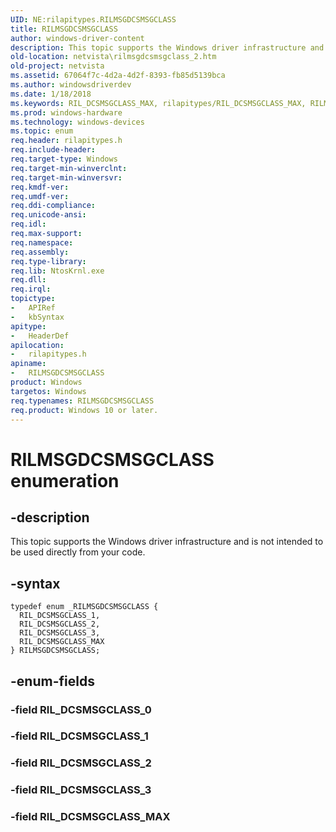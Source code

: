 ```yaml
---
UID: NE:rilapitypes.RILMSGDCSMSGCLASS
title: RILMSGDCSMSGCLASS
author: windows-driver-content
description: This topic supports the Windows driver infrastructure and is not intended to be used directly from your code.
old-location: netvista\rilmsgdcsmsgclass_2.htm
old-project: netvista
ms.assetid: 67064f7c-4d2a-4d2f-8393-fb85d5139bca
ms.author: windowsdriverdev
ms.date: 1/18/2018
ms.keywords: RIL_DCSMSGCLASS_MAX, rilapitypes/RIL_DCSMSGCLASS_MAX, RILMSGDCSMSGCLASS, RIL_DCSMSGCLASS_2, rilapitypes/RILMSGDCSMSGCLASS, rilapitypes/RIL_DCSMSGCLASS_3, rilapitypes/RIL_DCSMSGCLASS_1, rilapitypes/RIL_DCSMSGCLASS_2, RIL_DCSMSGCLASS_3, RIL_DCSMSGCLASS_1, netvista.rilmsgdcsmsgclass_2, RILMSGDCSMSGCLASS enumeration [Network Drivers Starting with Windows Vista]
ms.prod: windows-hardware
ms.technology: windows-devices
ms.topic: enum
req.header: rilapitypes.h
req.include-header: 
req.target-type: Windows
req.target-min-winverclnt: 
req.target-min-winversvr: 
req.kmdf-ver: 
req.umdf-ver: 
req.ddi-compliance: 
req.unicode-ansi: 
req.idl: 
req.max-support: 
req.namespace: 
req.assembly: 
req.type-library: 
req.lib: NtosKrnl.exe
req.dll: 
req.irql: 
topictype:
-	APIRef
-	kbSyntax
apitype:
-	HeaderDef
apilocation:
-	rilapitypes.h
apiname:
-	RILMSGDCSMSGCLASS
product: Windows
targetos: Windows
req.typenames: RILMSGDCSMSGCLASS
req.product: Windows 10 or later.
---
```


# RILMSGDCSMSGCLASS enumeration


## -description


This topic supports the Windows driver infrastructure and is not intended to be used directly from your code. 


## -syntax


````
typedef enum _RILMSGDCSMSGCLASS { 
  RIL_DCSMSGCLASS_1,
  RIL_DCSMSGCLASS_2,
  RIL_DCSMSGCLASS_3,
  RIL_DCSMSGCLASS_MAX
} RILMSGDCSMSGCLASS;
````


## -enum-fields




### -field RIL_DCSMSGCLASS_0


### -field RIL_DCSMSGCLASS_1


### -field RIL_DCSMSGCLASS_2


### -field RIL_DCSMSGCLASS_3


### -field RIL_DCSMSGCLASS_MAX

